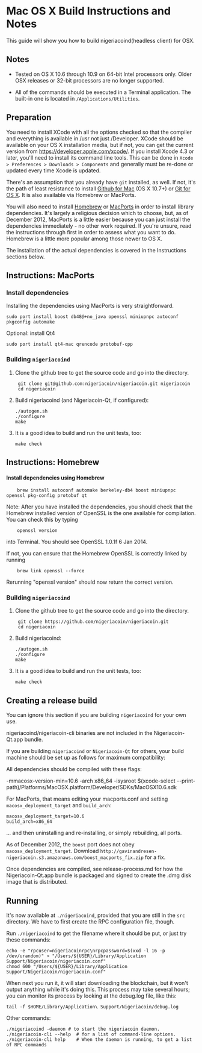 Mac OS X Build Instructions and Notes
====================================
This guide will show you how to build nigeriacoind(headless client) for OSX.

Notes
-----

* Tested on OS X 10.6 through 10.9 on 64-bit Intel processors only.
Older OSX releases or 32-bit processors are no longer supported.

* All of the commands should be executed in a Terminal application. The
built-in one is located in `/Applications/Utilities`.

Preparation
-----------

You need to install XCode with all the options checked so that the compiler
and everything is available in /usr not just /Developer. XCode should be
available on your OS X installation media, but if not, you can get the
current version from https://developer.apple.com/xcode/. If you install
Xcode 4.3 or later, you'll need to install its command line tools. This can
be done in `Xcode > Preferences > Downloads > Components` and generally must
be re-done or updated every time Xcode is updated.

There's an assumption that you already have `git` installed, as well. If
not, it's the path of least resistance to install [Github for Mac](https://mac.github.com/)
(OS X 10.7+) or
[Git for OS X](https://code.google.com/p/git-osx-installer/). It is also
available via Homebrew or MacPorts.

You will also need to install [Homebrew](http://brew.sh)
or [MacPorts](https://www.macports.org/) in order to install library
dependencies. It's largely a religious decision which to choose, but, as of
December 2012, MacPorts is a little easier because you can just install the
dependencies immediately - no other work required. If you're unsure, read
the instructions through first in order to assess what you want to do.
Homebrew is a little more popular among those newer to OS X.

The installation of the actual dependencies is covered in the Instructions
sections below.

Instructions: MacPorts
----------------------

### Install dependencies

Installing the dependencies using MacPorts is very straightforward.

    sudo port install boost db48@+no_java openssl miniupnpc autoconf pkgconfig automake

Optional: install Qt4

    sudo port install qt4-mac qrencode protobuf-cpp

### Building `nigeriacoind`

1. Clone the github tree to get the source code and go into the directory.

        git clone git@github.com:nigeriacoin/nigeriacoin.git nigeriacoin
        cd nigeriacoin

2.  Build nigeriacoind (and Nigeriacoin-Qt, if configured):

        ./autogen.sh
        ./configure
        make

3.  It is a good idea to build and run the unit tests, too:

        make check

Instructions: Homebrew
----------------------

#### Install dependencies using Homebrew

        brew install autoconf automake berkeley-db4 boost miniupnpc openssl pkg-config protobuf qt

Note: After you have installed the dependencies, you should check that the Homebrew installed version of OpenSSL is the one available for compilation. You can check this by typing

        openssl version

into Terminal. You should see OpenSSL 1.0.1f 6 Jan 2014.

If not, you can ensure that the Homebrew OpenSSL is correctly linked by running

        brew link openssl --force

Rerunning "openssl version" should now return the correct version.

### Building `nigeriacoind`

1. Clone the github tree to get the source code and go into the directory.

        git clone https://github.com/nigeriacoin/nigeriacoin.git
        cd nigeriacoin

2.  Build nigeriacoind:

        ./autogen.sh
        ./configure
        make

3.  It is a good idea to build and run the unit tests, too:

        make check

Creating a release build
------------------------
You can ignore this section if you are building `nigeriacoind` for your own use.

nigeriacoind/nigeriacoin-cli binaries are not included in the Nigeriacoin-Qt.app bundle.

If you are building `nigeriacoind` or `Nigeriacoin-Qt` for others, your build machine should be set up
as follows for maximum compatibility:

All dependencies should be compiled with these flags:

 -mmacosx-version-min=10.6
 -arch x86_64
 -isysroot $(xcode-select --print-path)/Platforms/MacOSX.platform/Developer/SDKs/MacOSX10.6.sdk

For MacPorts, that means editing your macports.conf and setting
`macosx_deployment_target` and `build_arch`:

    macosx_deployment_target=10.6
    build_arch=x86_64

... and then uninstalling and re-installing, or simply rebuilding, all ports.

As of December 2012, the `boost` port does not obey `macosx_deployment_target`.
Download `http://gavinandresen-nigeriacoin.s3.amazonaws.com/boost_macports_fix.zip`
for a fix.

Once dependencies are compiled, see release-process.md for how the Nigeriacoin-Qt.app
bundle is packaged and signed to create the .dmg disk image that is distributed.

Running
-------

It's now available at `./nigeriacoind`, provided that you are still in the `src`
directory. We have to first create the RPC configuration file, though.

Run `./nigeriacoind` to get the filename where it should be put, or just try these
commands:

    echo -e "rpcuser=nigeriacoinrpc\nrpcpassword=$(xxd -l 16 -p /dev/urandom)" > "/Users/${USER}/Library/Application Support/Nigeriacoin/nigeriacoin.conf"
    chmod 600 "/Users/${USER}/Library/Application Support/Nigeriacoin/nigeriacoin.conf"

When next you run it, it will start downloading the blockchain, but it won't
output anything while it's doing this. This process may take several hours;
you can monitor its process by looking at the debug.log file, like this:

    tail -f $HOME/Library/Application\ Support/Nigeriacoin/debug.log

Other commands:

    ./nigeriacoind -daemon # to start the nigeriacoin daemon.
    ./nigeriacoin-cli --help  # for a list of command-line options.
    ./nigeriacoin-cli help    # When the daemon is running, to get a list of RPC commands
